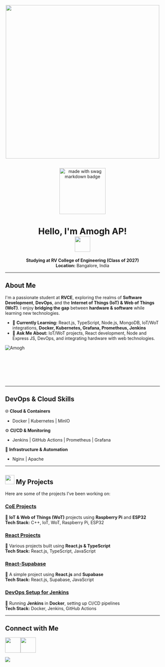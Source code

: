 <div align="center">

<img src="https://user-images.githubusercontent.com/74038190/219923809-b86dc415-a0c2-4a38-bc88-ad6cf06395a8.gif" width="500">

<a href="https://github.com/Amogh-lab"></br>
  <img src="https://forthebadge.com/images/badges/built-with-swag.svg" width="150" alt="made with swag markdown badge">
</a> 

# Hello, I'm Amogh AP! </br> <img src="https://user-images.githubusercontent.com/74038190/212281775-b468df30-4edc-4bf8-a4ee-f52e1aaddc86.gif" width="50">

**Studying at RV College of Engineering (Class of 2027)**  
 **Location:** Bangalore, India

</div>

---

## About Me

I'm a passionate student at **RVCE**, exploring the realms of **Software Development**, **DevOps**, and the **Internet of Things (IoT) & Web of Things (WoT)**. I enjoy **bridging the gap** between **hardware & software** while learning new technologies.

- 🚀 **Currently Learning:** React.js, TypeScript, Node.js, MongoDB, IoT/WoT integrations, **Docker, Kubernetes, Grafana, Prometheus, Jenkins**
- 💬 **Ask Me About:** IoT/WoT projects, React development, Node and Express JS, DevOps, and integrating hardware with web technologies.

<p>
  <img align="left" src="https://github-readme-stats.vercel.app/api/top-langs?username=Amogh-lab&show_icons=true&locale=en&layout=compact&theme=dark" alt="Amogh" />
</p>

<br><br><br><br><br><br></br>

---

## DevOps & Cloud Skills
🌐 **Cloud & Containers**  
- Docker  | Kubernetes  | MinIO 

⚙️ **CI/CD & Monitoring**  
- Jenkins  | GitHub Actions | Prometheus  | Grafana 

🔧 **Infrastructure & Automation**  
-  Nginx | Apache  

---

## <img src="https://user-images.githubusercontent.com/74038190/212257465-7ce8d493-cac5-494e-982a-5a9deb852c4b.gif" width="30"> My Projects  

Here are some of the projects I’ve been working on:

### [ CoE Projects](https://github.com/Amogh-lab/CoE-Projects)  
🔹 **IoT & Web of Things (WoT)** projects using **Raspberry Pi** and **ESP32**  
**Tech Stack:** C++, IoT, WoT, Raspberry Pi, ESP32  

### [ React Projects](https://github.com/Amogh-lab/React-project)  
🔹 Various projects built using **React.js & TypeScript**  
**Tech Stack:** React.js, TypeScript, JavaScript  

### [ React-Supabase](https://github.com/Amogh-lab/React-Supabase)  
🔹 A simple project using **React.js** and **Supabase**  
**Tech Stack:** React.js, Supabase, JavaScript  

### [ DevOps Setup for Jenkins](https://github.com/Amogh-lab/Documentaries)  
🔹 Running **Jenkins** in **Docker**, setting up CI/CD pipelines  
**Tech Stack:** Docker, Jenkins, GitHub Actions  

---

##  Connect with Me  

[<img src="https://user-images.githubusercontent.com/74038190/235294012-0a55e343-37ad-4b0f-924f-c8431d9d2483.gif" width="50">](https://www.linkedin.com/in/amogh-ap-750832293)[<img src="https://user-images.githubusercontent.com/74038190/235294013-a33e5c43-a01c-43f6-b44d-a406d8b4ab75.gif" width="50">](https://www.instagram.com/justttamogh)


<img src="https://camo.githubusercontent.com/ff1d4eb768b74fa335491dd8a7e87d95017665c1570e5a8828fddfdb728da450/68747470733a2f2f63617073756c652d72656e6465722e76657263656c2e6170702f6170693f747970653d776176696e6726636f6c6f723d6772616469656e74266865696768743d3130302673656374696f6e3d666f6f746572">
